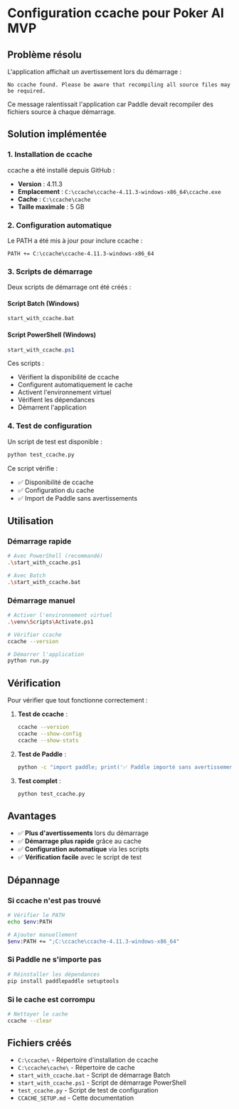 # Configuration ccache pour Poker AI MVP

## Problème résolu

L'application affichait un avertissement lors du démarrage :
```
No ccache found. Please be aware that recompiling all source files may be required.
```

Ce message ralentissait l'application car Paddle devait recompiler des fichiers source à chaque démarrage.

## Solution implémentée

### 1. Installation de ccache

ccache a été installé depuis GitHub :
- **Version** : 4.11.3
- **Emplacement** : `C:\ccache\ccache-4.11.3-windows-x86_64\ccache.exe`
- **Cache** : `C:\ccache\cache`
- **Taille maximale** : 5 GB

### 2. Configuration automatique

Le PATH a été mis à jour pour inclure ccache :
```
PATH += C:\ccache\ccache-4.11.3-windows-x86_64
```

### 3. Scripts de démarrage

Deux scripts de démarrage ont été créés :

#### Script Batch (Windows)
```bash
start_with_ccache.bat
```

#### Script PowerShell (Windows)
```powershell
start_with_ccache.ps1
```

Ces scripts :
- Vérifient la disponibilité de ccache
- Configurent automatiquement le cache
- Activent l'environnement virtuel
- Vérifient les dépendances
- Démarrent l'application

### 4. Test de configuration

Un script de test est disponible :
```bash
python test_ccache.py
```

Ce script vérifie :
- ✅ Disponibilité de ccache
- ✅ Configuration du cache
- ✅ Import de Paddle sans avertissements

## Utilisation

### Démarrage rapide
```bash
# Avec PowerShell (recommandé)
.\start_with_ccache.ps1

# Avec Batch
.\start_with_ccache.bat
```

### Démarrage manuel
```bash
# Activer l'environnement virtuel
.\venv\Scripts\Activate.ps1

# Vérifier ccache
ccache --version

# Démarrer l'application
python run.py
```

## Vérification

Pour vérifier que tout fonctionne correctement :

1. **Test de ccache** :
   ```bash
   ccache --version
   ccache --show-config
   ccache --show-stats
   ```

2. **Test de Paddle** :
   ```bash
   python -c "import paddle; print('✅ Paddle importé sans avertissements')"
   ```

3. **Test complet** :
   ```bash
   python test_ccache.py
   ```

## Avantages

- ✅ **Plus d'avertissements** lors du démarrage
- ✅ **Démarrage plus rapide** grâce au cache
- ✅ **Configuration automatique** via les scripts
- ✅ **Vérification facile** avec le script de test

## Dépannage

### Si ccache n'est pas trouvé
```bash
# Vérifier le PATH
echo $env:PATH

# Ajouter manuellement
$env:PATH += ";C:\ccache\ccache-4.11.3-windows-x86_64"
```

### Si Paddle ne s'importe pas
```bash
# Réinstaller les dépendances
pip install paddlepaddle setuptools
```

### Si le cache est corrompu
```bash
# Nettoyer le cache
ccache --clear
```

## Fichiers créés

- `C:\ccache\` - Répertoire d'installation de ccache
- `C:\ccache\cache\` - Répertoire de cache
- `start_with_ccache.bat` - Script de démarrage Batch
- `start_with_ccache.ps1` - Script de démarrage PowerShell
- `test_ccache.py` - Script de test de configuration
- `CCACHE_SETUP.md` - Cette documentation 